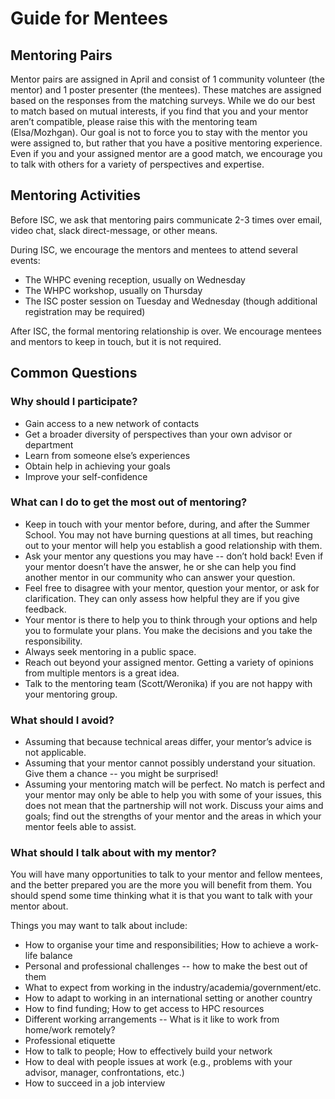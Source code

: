 # Guide for Mentees

## Mentoring Pairs

Mentor pairs are assigned in April and consist of 1 community volunteer (the mentor) and 1 poster presenter (the mentees).
These matches are assigned based on the responses from the matching surveys.
While we do our best to match based on mutual interests, if you find that you and your mentor aren’t compatible, please raise this with the mentoring team (Elsa/Mozhgan).
Our goal is not to force you to stay with the mentor you were assigned to, but rather that you have a positive mentoring experience.
Even if you and your assigned mentor are a good match, we encourage you to talk with others for a variety of perspectives and expertise.

## Mentoring Activities

Before ISC, we ask that mentoring pairs communicate 2-3 times over email, video chat, slack direct-message, or other means.

During ISC, we encourage the mentors and mentees to attend several events:
- The WHPC evening reception, usually on Wednesday
- The WHPC workshop, usually on Thursday
- The ISC poster session on Tuesday and Wednesday (though additional registration may be required)

After ISC, the formal mentoring relationship is over.
We encourage mentees and mentors to keep in touch, but it is not required.

## Common Questions

### Why should I participate?

- Gain access to a new network of contacts
- Get a broader diversity of perspectives than your own advisor or department
- Learn from someone else’s experiences
- Obtain help in achieving your goals
- Improve your self-confidence

### What can I do to get the most out of mentoring?

- Keep in touch with your mentor before, during, and after the Summer School.
  You may not have burning questions at all times, but reaching out to your mentor will help you establish a good relationship with them.
- Ask your mentor any questions you may have -- don’t hold back!
  Even if your mentor doesn’t have the answer, he or she can help you find another mentor in our community who can answer your question.
- Feel free to disagree with your mentor, question your mentor, or ask for clarification.
  They can only assess how helpful they are if you give feedback.
- Your mentor is there to help you to think through your options and help you to formulate your plans.
  You make the decisions and you take the responsibility.
- Always seek mentoring in a public space.
- Reach out beyond your assigned mentor.
  Getting a variety of opinions from multiple mentors is a great idea.
- Talk to the mentoring team (Scott/Weronika) if you are not happy with your mentoring group.

### What should I avoid?

- Assuming that because technical areas differ, your mentor’s advice is not applicable.
- Assuming that your mentor cannot possibly understand your situation.
  Give them a chance -- you might be surprised!
- Assuming your mentoring match will be perfect.
  No match is perfect and your mentor may only be able to help you with some of your issues, this does not mean that the partnership will not work.
  Discuss your aims and goals; find out the strengths of your mentor and the areas in which your mentor feels able to assist.

### What should I talk about with my mentor?

You will have many opportunities to talk to your mentor and fellow mentees, and the better prepared you are the more you will benefit from them.
You should spend some time thinking what it is that you want to talk with your mentor about.

Things you may want to talk about include:
- How to organise your time and responsibilities;
  How to achieve a work-life balance
- Personal and professional challenges -- how to make the best out of them
- What to expect from working in the industry/academia/government/etc.
- How to adapt to working in an international setting or another country
- How to find funding;
  How to get access to HPC resources
- Different working arrangements -- What is it like to work from home/work remotely?
- Professional etiquette
- How to talk to people;
  How to effectively build your network
- How to deal with people issues at work (e.g., problems with your advisor, manager, confrontations, etc.)
- How to succeed in a job interview
